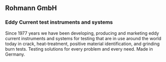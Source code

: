 ## Rohmann GmbH

### Eddy Current test instruments and systems

Since 1977 years we have been developing, producing and marketing eddy current instruments and systems for testing that are in use around the world today in crack, heat-treatment, positive material identification, and grinding burn tests. Testing solutions for every problem and every need. Made in Germany.
